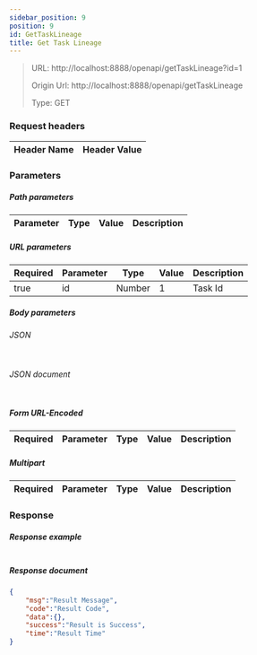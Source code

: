 ```yaml
---
sidebar_position: 9
position: 9
id: GetTaskLineage
title: Get Task Lineage
---
```


> URL: http://localhost:8888/openapi/getTaskLineage?id=1
>
> Origin Url: http://localhost:8888/openapi/getTaskLineage
>
> Type: GET

### Request headers

| Header Name | Header Value |
|-------------|--------------|

### Parameters

##### Path parameters

| Parameter | Type | Value | Description |
|-----------|------|-------|-------------|

##### URL parameters

| Required | Parameter | Type   | Value | Description |
|----------|-----------|--------|-------|-------------|
| true     | id        | Number | 1     | Task Id     |

##### Body parameters

###### JSON

```json lines showLineNumbers

```

###### JSON document

```json lines showLineNumbers

```

##### Form URL-Encoded

| Required | Parameter | Type | Value | Description |
|----------|-----------|------|-------|-------------|

##### Multipart

| Required | Parameter | Type | Value | Description |
|----------|-----------|------|-------|-------------|

### Response

##### Response example

```json lines showLineNumbers

```

##### Response document

```json lines showLineNumbers
{
	"msg":"Result Message",
	"code":"Result Code",
	"data":{},
	"success":"Result is Success",
	"time":"Result Time"
}
```


